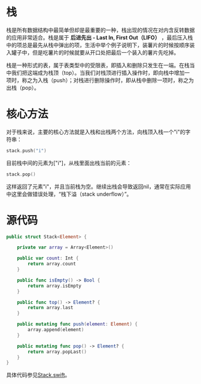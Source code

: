 # 栈
栈是所有数据结构中最简单但却是最重要的一种，栈出现的情况在对内含反转数据的应用非常适合。栈是属于 **后进先出 - Last In, First Out（LIFO）** ，最后压入栈中的项总是最先从栈中弹出的项，生活中举个例子说明下，装薯片的时候按顺序装入罐子中，但是吃薯片的时候就要从开口处把最后一个装入的薯片先吃掉。

栈是一种形式的表，属于表类型中的受限表，即插入和删除只发生在一端。在栈当中我们把这端成为栈顶（top）。当我们对栈顶进行插入操作时，即向栈中增加一项时，称之为入栈（push）；对栈进行删除操作时，即从栈中删除一项时，称之为出栈（pop）。

# 核心方法
对于栈来说，主要的核心方法就是入栈和出栈两个方法，向栈顶入栈一个"i"的字符串：
```swift
stack.push("i")
```
目前栈中间的元素为["i"]，从栈里面出栈当前的元素：
```swift
stack.pop()
```
这样返回了元素"i"，并且当前栈为空。继续出栈会导致返回nil，通常在实际应用中这里会做错误处理，“栈下溢（stack underflow）”。

# 源代码
```swift
public struct Stack<Element> {

    private var array = Array<Element>()

    public var count: Int {
        return array.count
    }

    public func isEmpty() -> Bool {
        return array.isEmpty
    }

    public func top() -> Element? {
        return array.last
    }

    public mutating func push(element: Element) {
        array.append(element)
    }

    public mutating func pop() -> Element? {
        return array.popLast()
    }
}
```

具体代码参见[Stack.swift](https://github.com/yeziahehe/Algorithm.swift/blob/master/Stack/Stack.swift)。
